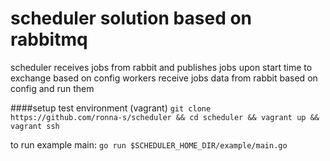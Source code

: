 # scheduler solution based on rabbitmq
scheduler receives jobs from rabbit and publishes jobs upon start time to exchange based on config
workers receive jobs data from rabbit based on config and run them

####setup test environment (vagrant)
`git clone https://github.com/ronna-s/scheduler && cd scheduler && vagrant up && vagrant ssh`

to run example main:
`go run $SCHEDULER_HOME_DIR/example/main.go`
